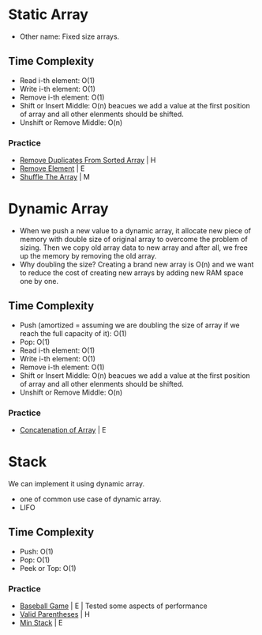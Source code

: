 # Static Array
- Other name: Fixed size arrays.

## Time Complexity
- Read i-th element: O(1)
- Write i-th element: O(1)
- Remove i-th element: O(1)
- Shift or Insert Middle:  O(n) beacues we add a value at the first position of array and all other elenments should be shifted.
- Unshift or Remove Middle: O(n)

### Practice
- [Remove Duplicates From Sorted Array](https://leetcode.com/problems/remove-duplicates-from-sorted-array/) | H
- [Remove Element](https://leetcode.com/problems/remove-element/) | E
- [Shuffle The Array](https://leetcode.com/problems/shuffle-the-array/) | M

# Dynamic Array
- When we push a new value to a dynamic array, it allocate new piece of memory with double size of original array to overcome the problem of sizing. Then we copy old array data to new array and after all, we free up the memory by removing the old array.
- Why doubling the size? Creating a brand new array is O(n) and we want to reduce the cost of creating new arrays by adding new RAM space one by one. 

## Time Complexity
- Push (amortized = assuming we are doubling the size of array if we reach the full capacity of it): O(1)
- Pop: O(1)
- Read i-th element: O(1)
- Write i-th element: O(1)
- Remove i-th element: O(1)
- Shift or Insert Middle:  O(n) beacues we add a value at the first position of array and all other elenments should be shifted.
- Unshift or Remove Middle: O(n)

### Practice
- [Concatenation of Array](https://leetcode.com/problems/concatenation-of-array/) | E

# Stack
We can implement it using dynamic array.
- one of common use case of dynamic array.
- LIFO

## Time Complexity
- Push: O(1)
- Pop: O(1)
- Peek or Top: O(1)

### Practice
- [Baseball Game](https://leetcode.com/problems/baseball-game/) | E | Tested some aspects of performance
- [Valid Parentheses](https://leetcode.com/problems/valid-parentheses/) | H
- [Min Stack](https://leetcode.com/problems/min-stack/) | E